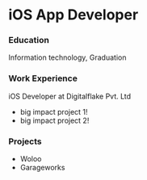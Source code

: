 # iOS App Developer

### Education
Information technology, Graduation

### Work Experience
iOS Developer at Digitalflake Pvt. Ltd
- big impact project 1!
- big impact project 2!
  
### Projects

- Woloo
- Garageworks
